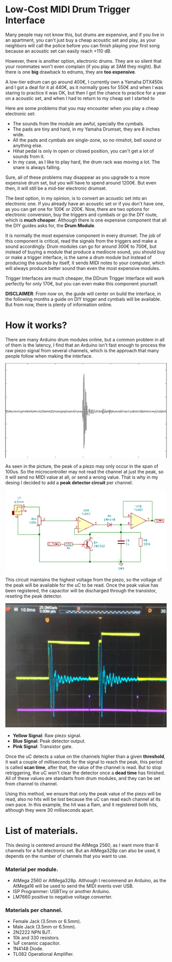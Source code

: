 # Low-Cost MIDI Drum Trigger Interface

Many people may not know this, but drums are expensive, and if you live in an apartment, you can't just buy a cheap acoustic set and play, as your neighbors will call the police before you can finish playing your first song because an acoustic set can easily reach +110 dB.

However, there is another option, electronic drums. They are so silent that your roommates won't even complain (if you play at 3AM they might). But there is one **big** drawback to edrums, they are **too expensive**.

A low-tier edrum can go around 400€, I currently own a Yamaha DTX450k and I got a deal for it at 440€, as it normally goes for 550€ and when I was staring to practice it was OK, but then I got the chance to practice for a year on a acoustic set, and when I had to return to my cheap set I started to 

Here are some problems that you may encounter when you play a cheap electronic set:
- The sounds from the module are awful, specially the cymbals.
- The pads are tiny and hard, in my Yamaha Drumset, they are 8 inches wide.
- All the pads and cymbals are single-zone, so no rimshot, bell sound or anything else.
- Hihat pedal is only in open or closed position, you can't get a lot of sounds from it.
- In my case, as I like to play hard, the drum rack was moving a lot. The snare is always falling.

Sure, all of these problems may disappear as you upgrade to a more expensive drum set, but you will have to spend around 1200€. But even then, it will still be a mid-tier electronic drumset.

The best option, in my opinion, is to convert an acoustic set into an electronic one. If you already have an acoustic set or if you don't have one, as you can get one for 100€ or 200€. Now, there are two options for electronic conversion, buy the triggers and cymbals or go the DIY route, which is **much cheaper**. Although there is one expensive component that all the DIY guides asks for, the **Drum Module**.

It is normally the most expensive component in every drumset. The job of this component is critical, read the signals from the triggers and make a sound accordingly. Drum modules can go for around 300€ to 700€, but instead of buying a module that produce a mediocre sound, you should buy or make a trigger interface, is the same a drum module but instead of producing the sounds by itself, it sends MIDI notes to your computer, which will always produce better sound than even the most expensive modules.

Trigger Interfaces are much cheaper, the DDrum Trigger Interface will work perfectly for only 170€, but you can even make this component yourself.

**DISCLAIMER**: From now on, the guide will center on build the interface, in the following months a guide on DIY trigger and cymbals will be available. But from now, there is plenty of information online.

# How it works?

There are many Arduino drum modules online, but a common problem in all of them is the latency, I find that an Arduino isn't fast enough to process the raw piezo signal from several channels, which is the approach that many people follow when making the interface. 

![Raw Piezo Signal](Pics/raw_piezo_sginal.png)

As seen in the picture, the peak of a piezo may only occur in the span of 100us. So the microcontroller may not read the channel at just the peak, so it will send no MIDI value at all, or send a wrong value. That is why in my desing I decided to add a **peak detector circuit** per channel.

![Peak Detector Circuit](Pics/peak_detector.png)

This circuit maintains the highest voltage from the piezo, so the voltage of the peak will be available for the uC to be read. Once the peak value has been registered, the capacitor will be discharged through the transistor, reseting the peak detector.

![](Pics/osc_flam.jpg)
- **Yellow Signal**: Raw piezo signal.
- **Blue Signal**: Peak detector output.
- **Pink Signal**: Transistor gate.

Once the uC detects a value on the channels higher than a given **threshold**, it wait a couple of milliseconds for the signal to reach the peak, this period is called **scan time**, after that, the value of the channel is read. But to stop retriggering, the uC won't clear the detector once a **dead time** has finished. All of these values are standarts from drum modules, and they can be set from channel to channel. 

Using this method, we ensure that only the peak value of the piezo will be read, also no hits will be lost because the uC can read each channel at its own pace. In this example, the hit was a flam, and it registered both hits, although they were 30 milliseconds apart.

# List of materials.

This desing is centered arround the AtMega 2560, as I want more than 6 channels for a full electronic set. But an AtMega328p can also be used, it depends on the number of channels that you want to use.

### Material per module.
- AtMega 2560 or AtMega328p. Although I recommend an Arduino, as the AtMega16 will be used to send the MIDI events over USB.
- ISP Programmer: USBTiny or another Arduino.
- LM7660 positive to negative voltage converter. 

### Materials per channel.

- Female Jack (3.5mm or 6.5mm).
- Male Jack (3.5mm or 6.5mm).
- 2N2222 NPN BJT.
- 10k and 330 resistors.
- 1uF ceramic capacitor.
- 1N4148 Diode.
- TL082 Operational Amplifier.

